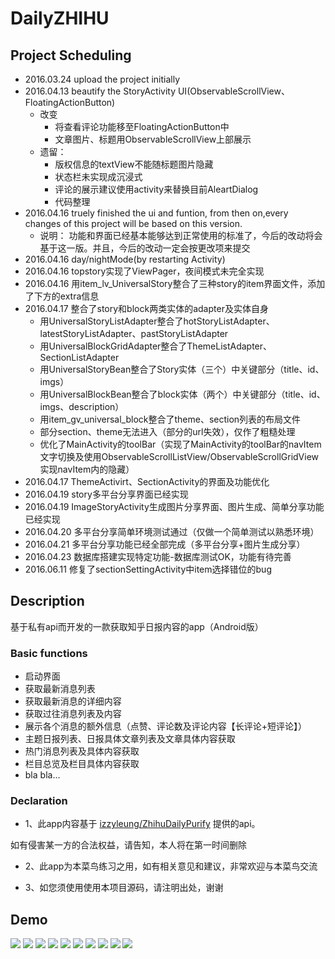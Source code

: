 # DailyZHIHU
## Project Scheduling
- 2016.03.24 upload the project initially
- 2016.04.13 beautify the StoryActivity UI(ObservableScrollView、FloatingActionButton)
  - 改变
    - 将查看评论功能移至FloatingActionButton中
    - 文章图片、标题用ObservableScrollView上部展示
  - 遗留：
    - 版权信息的textView不能随标题图片隐藏
    - 状态栏未实现成沉浸式
    - 评论的展示建议使用activity来替换目前AleartDialog
    - 代码整理
- 2016.04.16 truely finished the ui and funtion, from then on,every changes of this project will be based on this version.
  - 说明：
    功能和界面已经基本能够达到正常使用的标准了，今后的改动将会基于这一版。并且，今后的改动一定会按更改项来提交
- 2016.04.16 day/nightMode(by restarting Activity)
- 2016.04.16 topstory实现了ViewPager，夜间模式未完全实现
- 2016.04.16 用item_lv_UniversalStory整合了三种story的item界面文件，添加了下方的extra信息
- 2016.04.17 整合了story和block两类实体的adapter及实体自身
  - 用UniversalStoryListAdapter整合了hotStoryListAdapter、latestStoryListAdapter、pastStoryListAdapter
  - 用UniversalBlockGridAdapter整合了ThemeListAdapter、SectionListAdapter
  - 用UniversalStoryBean整合了Story实体（三个）中关键部分（title、id、imgs）
  - 用UniversalBlockBean整合了block实体（两个）中关键部分（title、id、imgs、description）
  - 用item_gv_universal_block整合了theme、section列表的布局文件
  - 部分section、theme无法进入（部分的url失效），仅作了粗糙处理
  - 优化了MainActivity的toolBar（实现了MainActivity的toolBar的navItem文字切换及使用ObservableScrollListView/ObservableScrollGridView实现navItem内的隐藏）
- 2016.04.17 ThemeActivirt、SectionActivity的界面及功能优化
- 2016.04.19 story多平台分享界面已经实现
- 2016.04.19 ImageStoryActivity生成图片分享界面、图片生成、简单分享功能已经实现
- 2016.04.20 多平台分享简单环境测试通过（仅做一个简单测试以熟悉环境）
- 2016.04.21 多平台分享功能已经全部完成（多平台分享+图片生成分享）
- 2016.04.23 数据库搭建实现特定功能-数据库测试OK，功能有待完善
- 2016.06.11 修复了sectionSettingActivity中item选择错位的bug


## Description
基于私有api而开发的一款获取知乎日报内容的app（Android版）

### Basic functions
- 启动界面
- 获取最新消息列表
- 获取最新消息的详细内容
- 获取过往消息列表及内容
- 展示各个消息的额外信息（点赞、评论数及评论内容【长评论+短评论】）
- 主题日报列表、日报具体文章列表及文章具体内容获取
- 热门消息列表及具体内容获取
- 栏目总览及栏目具体内容获取
- bla bla...

### Declaration
- 1、此app内容基于 [izzyleung/ZhihuDailyPurify](https://github.com/izzyleung/ZhihuDailyPurify/wiki/%E7%9F%A5%E4%B9%8E%E6%97%A5%E6%8A%A5-API-%E5%88%86%E6%9E%90) 提供的api。

如有侵害某一方的合法权益，请告知，本人将在第一时间删除

- 2、此app为本菜鸟练习之用，如有相关意见和建议，非常欢迎与本菜鸟交流

- 3、如您须使用使用本项目源码，请注明出处，谢谢

## Demo
![](https://github.com/neilleecn/DailyZHIHU/blob/master/screenshot/01.png)
![](https://github.com/neilleecn/DailyZHIHU/blob/master/screenshot/02.png)
![](https://github.com/neilleecn/DailyZHIHU/blob/master/screenshot/03.png)
![](https://github.com/neilleecn/DailyZHIHU/blob/master/screenshot/04.png)
![](https://github.com/neilleecn/DailyZHIHU/blob/master/screenshot/05.png)
![](https://github.com/neilleecn/DailyZHIHU/blob/master/screenshot/06.png)
![](https://github.com/neilleecn/DailyZHIHU/blob/master/screenshot/07.png)
![](https://github.com/neilleecn/DailyZHIHU/blob/master/screenshot/08.png)
![](https://github.com/neilleecn/DailyZHIHU/blob/master/screenshot/09.png)
![](https://github.com/neilleecn/DailyZHIHU/blob/master/screenshot/10.png)
